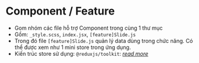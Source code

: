 # Component / Feature

-  Gom nhóm các file hỗ trợ Component trong cùng 1 thư mục
-  Gồm: `_style.scss`, `index.jsx`, `[feature]Slide.js`
-  Trong đó file `[feature]Slide.js` quản lý data dùng trong chức năng. Có thể được xem như 1 mini store trong ứng dụng.
-  Kiến trúc store sử dụng: `@reduxjs/toolkit`: _[read more]('https://redux.js.org/style-guide/style-guide')_
